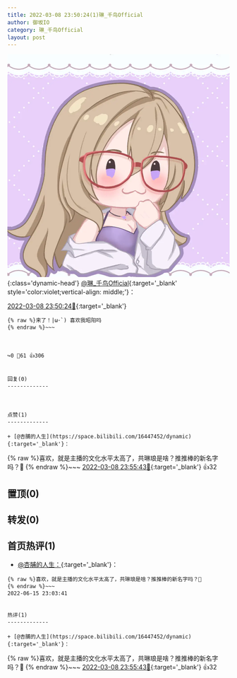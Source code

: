 ```yaml
---
title: 2022-03-08 23:50:24(1)琳_千鸟Official
author: 御坂IO
category: 琳_千鸟Official
layout: post
---
```


![img](/images/c0a88f85ebd0d056f37b114e0748e69556c8b488.jpg){:class='dynamic-head'}
[@琳_千鸟Official](https://space.bilibili.com/1620923329/dynamic){:target='_blank' style='color:violet;vertical-align: middle;'}：

[2022-03-08 23:50:24🔗](https://t.bilibili.com/635295344701210630){:target='_blank'}

~~~
{% raw %}来了！|ω･`) 喜欢我昭阳吗
{% endraw %}~~~



↪️0 💬61 👍306


回复(0)
-------------



点赞(1)
-------------

+ [@杏脯的人生](https://space.bilibili.com/16447452/dynamic){:target='_blank'}：
~~~
{% raw %}喜欢，就是主播的文化水平太高了，共琳琅是啥？推推棒的新名字吗？🤔
{% endraw %}~~~
[2022-03-08 23:55:43🔗](https://t.bilibili.com/635295344701210630#reply104869662752){:target='_blank'} 👍32


置顶(0)
-------------



转发(0)
-------------



首页热评(1)
-------------

+ [@杏脯的人生：](https://space.bilibili.com/16447452/dynamic){:target='_blank'}：
~~~
{% raw %}喜欢，就是主播的文化水平太高了，共琳琅是啥？推推棒的新名字吗？🤔
{% endraw %}~~~
2022-06-15 23:03:41


热评(1)
-------------

+ [@杏脯的人生](https://space.bilibili.com/16447452/dynamic){:target='_blank'}：
~~~
{% raw %}喜欢，就是主播的文化水平太高了，共琳琅是啥？推推棒的新名字吗？🤔
{% endraw %}~~~
[2022-03-08 23:55:43🔗](https://t.bilibili.com/635295344701210630#reply104869662752){:target='_blank'} 👍32


